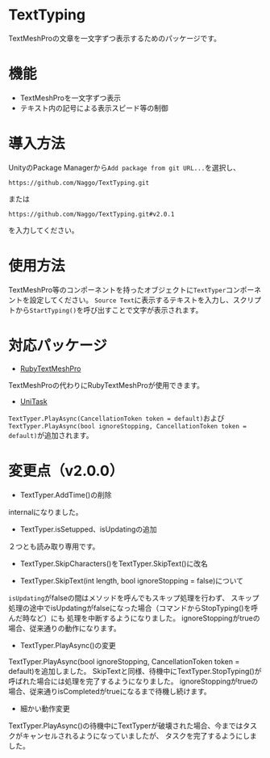 # TextTyping

TextMeshProの文章を一文字ずつ表示するためのパッケージです。


# 機能

* TextMeshProを一文字ずつ表示
* テキスト内の記号による表示スピード等の制御


# 導入方法

UnityのPackage Managerから`Add package from git URL...`を選択し、
```
https://github.com/Naggo/TextTyping.git
```
または
```
https://github.com/Naggo/TextTyping.git#v2.0.1
```
を入力してください。


# 使用方法

TextMeshPro等のコンポーネントを持ったオブジェクトに`TextTyper`コンポーネントを設定してください。
`Source Text`に表示するテキストを入力し、スクリプトから`StartTyping()`を呼び出すことで文字が表示されます。


# 対応パッケージ

* [RubyTextMeshPro](https://github.com/jp-netsis/RubyTextMeshPro)

TextMeshProの代わりにRubyTextMeshProが使用できます。
  
* [UniTask](https://github.com/Cysharp/UniTask)

`TextTyper.PlayAsync(CancellationToken token = default)`および
`TextTyper.PlayAsync(bool ignoreStopping, CancellationToken token = default)`が追加されます。


# 変更点（v2.0.0）

* TextTyper.AddTime()の削除

internalになりました。

* TextTyper.isSetupped、isUpdatingの追加

２つとも読み取り専用です。

* TextTyper.SkipCharacters()をTextTyper.SkipText()に改名

* TextTyper.SkipText(int length, bool ignoreStopping = false)について

`isUpdating`がfalseの間はメソッドを呼んでもスキップ処理を行わず、
スキップ処理の途中でisUpdatingがfalseになった場合（コマンドからStopTyping()を呼んだ時など）にも
処理を中断するようになりました。
ignoreStoppingがtrueの場合、従来通りの動作になります。

* TextTyper.PlayAsync()の変更

TextTyper.PlayAsync(bool ignoreStopping, CancellationToken token = default)を追加しました。
SkipTextと同様、待機中にTextTyper.StopTyping()が呼ばれた場合には処理を完了するようになりました。
ignoreStoppingがtrueの場合、従来通りisCompletedがtrueになるまで待機し続けます。

* 細かい動作変更

TextTyper.PlayAsync()の待機中にTextTyperが破壊された場合、今まではタスクがキャンセルされるようになっていましたが、
タスクを完了するようにしました。
